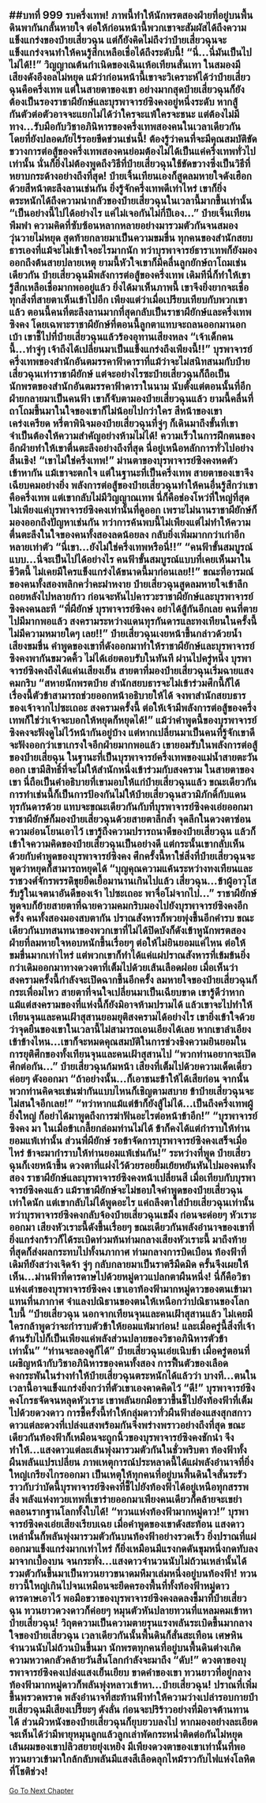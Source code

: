 ##บทที่ 999 รบครึ่งเทพ!
ภาพนี้ทำให้นักพรตสองฝ่ายที่อยู่บนพื้นดินพากันกลั้นหายใจ ต่อให้ก่อนหน้านี้พวกเขาจะสัมผัสได้ถึงความแข็งแกร่งของป๋ายเสี่ยวฉุน แต่ก็ยังคิดไม่ถึงว่าป๋ายเสี่ยวฉุนจะแข็งแกร่งจนทำให้คนรู้สึกเหลือเชื่อได้ถึงระดับนี้!
“นี่...นี่มันเป็นไปไม่ได้!!” วิญญาณต้นกำเนิดของเฉินเห้อเทียนสั่นเทา ในสมองมีเสียงดังอึงอลไม่หยุด แม้ว่าก่อนหน้านี้เขาจะวิเคราะห์ได้ว่าป๋ายเสี่ยวฉุนคือครึ่งเทพ แต่ในสายตาของเขา อย่างมากสุดป๋ายเสี่ยวฉุนก็ยังต้องเป็นรองราชาผียักษ์และบุรพาจารย์ซิงคงอยู่หนึ่งระดับ หากสู้กันตัวต่อตัวอาจจะแยกไม่ได้ว่าใครจะแพ้ใครจะชนะ แต่ต้องไม่มีทาง...รับมือกับวิชาอภินิหารของครึ่งเทพสองคนในเวลาเดียวกันโดยที่ยังปลอดภัยไร้รอยขีดข่วนเช่นนี้!
ต้องรู้ว่าคนที่จะมีคุณสมบัติขัดขวางการต่อสู้ของครึ่งเทพสองคนย่อมต้องไม่ได้เป็นแค่ครึ่งเทพทั่วไปเท่านั้น นั่นก็ยิ่งไม่ต้องพูดถึงวิธีที่ป๋ายเสี่ยวฉุนใช้ขัดขวางซึ่งเป็นวิธีที่หยาบกระด้างอย่างถึงที่สุด!
ป๋ายเจิ้นเทียนเองก็สูดลมหายใจดังเฮือกด้วยสีหน้าตะลึงลานเช่นกัน ยิ่งรู้จักครึ่งเทพดีเท่าไหร่ เขาก็ยิ่งตระหนักได้ถึงความน่ากลัวของป๋ายเสี่ยวฉุนในเวลานี้มากขึ้นเท่านั้น
“เป็นอย่างนี้ไปได้อย่างไร แค่ไม่เจอกันไม่กี่ปีเอง...” ป๋ายเจิ้นเทียนพึมพำ ความคิดที่ซับซ้อนหลากหลายอย่างมารวมตัวกันจนสมองวุ่นวายไม่หยุด สุดท้ายกลายมาเป็นความขมขื่น
ทุกคนของสำนักสยบธารเองที่แม้จะไม่เข้าใจอะไรมากนัก ทว่าบุรพาจารย์ธาราเทพก็ยังมองออกถึงต้นสายปลายเหตุ ยามนี้หัวใจเขาก็มีคลื่นลูกยักษ์ถาโถมเช่นเดียวกัน ป๋ายเสี่ยวฉุนมีพลังการต่อสู้ของครึ่งเทพ เดิมทีนี่ก็ทำให้เขารู้สึกเหลือเชื่อมากพออยู่แล้ว ยิ่งได้มาเห็นภาพนี้ เขาจึงยิ่งยากจะเชื่อทุกสิ่งที่สายตาเห็นเข้าไปอีก
เพียงแต่ว่าเมื่อเปรียบเทียบกับพวกเขาแล้ว ตอนนี้คนที่ตะลึงลานมากที่สุดกลับเป็นราชาผียักษ์และครึ่งเทพซิงคง โดยเฉพาะราชาผียักษ์ที่ตอนนี้ลูกตาแทบจะถลนออกมานอกเบ้า เขาชี้ไปที่ป๋ายเสี่ยวฉุนแล้วร้องอุทานเสียงหลง
“เจ้าเด็กคนนี้...ทำจู่ๆ เจ้าถึงได้เปลี่ยนมาเป็นแข็งแกร่งถึงเพียงนี้!!”
บุรพาจารย์ครึ่งเทพของสำนักอันตมรรคาฟ้าดาราที่แม้ว่าจะไม่สนิทสนมกับป๋ายเสี่ยวฉุนเท่าราชาผียักษ์ แต่จะอย่างไรซะป๋ายเสี่ยวฉุนก็ถือเป็นนักพรตของสำนักอันตมรรคาฟ้าดาราในนาม นับตั้งแต่ตอนนั้นที่อีกฝ่ายกลายมาเป็นคนฟ้า เขาก็จับตามองป๋ายเสี่ยวฉุนแล้ว
ยามนี้คลื่นที่ถาโถมขึ้นมาในใจของเขาก็ไม่น้อยไปกว่าใคร สีหน้าของเขาเคร่งเครียด หรี่ตาพินิจมองป๋ายเสี่ยวฉุนที่จู่ๆ ก็เดินมาถึงขั้นที่เขาจำเป็นต้องให้ความสำคัญอย่างห้ามไม่ได้!
ความเร็วในการฝึกตนของอีกฝ่ายทำให้เขาตื่นตะลึงอย่างถึงที่สุด นี่อยู่เหนือหลักการทั่วไปอย่างสิ้นเชิง!
“เขาไม่ใช่ครึ่งเทพ!” ม่านตาของบุรพาจารย์ซิงคงหดตัวเข้าหากัน แม้เขาจะตกใจ แต่ในฐานะที่เป็นครึ่งเทพ สายตาของเขาจึงเฉียบคมอย่างยิ่ง พลังการต่อสู้ของป๋ายเสี่ยวฉุนทำให้คนอื่นรู้สึกว่าเขาคือครึ่งเทพ แต่เขากลับไม่มีวิญญาณเทพ นี่ก็คือช่องโหว่ที่ใหญ่ที่สุด
ไม่เพียงแค่บุรพาจารย์ซิงคงเท่านั้นที่ดูออก เพราะไม่นานราชาผียักษ์ก็มองออกถึงปัญหาเช่นกัน ทว่าการค้นพบนี้ไม่เพียงแต่ไม่ทำให้ความตื่นตะลึงในใจของคนทั้งสองลดน้อยลง กลับยิ่งเพิ่มมากกว่าเก่าอีกหลายเท่าตัว
“นี่เขา...ยังไม่ใช่ครึ่งเทพหรือนี่!!”
“คนฟ้าขั้นสมบูรณ์แบบ...นี่จะเป็นไปได้อย่างไร คนฟ้าขั้นสมบูรณ์แบบที่เคยเห็นมาในชีวิตนี้ ไม่เคยมีใครแข็งแกร่งได้ขนาดนี้มาก่อนเลย!!”
ขณะที่อารมณ์ของคนทั้งสองพลิกคว่ำคะมำหงาย ป๋ายเสี่ยวฉุนสูดลมหายใจเข้าลึก ถอยหลังไปหลายก้าว ก่อนจะหันไปคารวะราชาผียักษ์และบุรพาจารย์ซิงคงคนละที
“พี่ผียักษ์ บุรพาจารย์ซิงคง อย่าได้สู้กันอีกเลย คนที่ตายไปมีมากพอแล้ว สงครามระหว่างแดนทุรกันดารและทงเทียนในครั้งนี้ไม่มีความหมายใดๆ เลย!!” ป๋ายเสี่ยวฉุนเงยหน้าขึ้นกล่าวด้วยน้ำเสียงขมขื่น
คำพูดของเขาที่ดังออกมาทำให้ราชาผียักษ์และบุรพาจารย์ซิงคงพากันขมวดคิ้ว ไม่ได้เอ่ยตอบรับในทันที ผ่านไปครู่หนึ่ง บุรพาจารย์ซิงคงถึงได้แค่นเสียงเย็น สายตาที่มองป๋ายเสี่ยวฉุนเริ่มฉายแสงคมกริบ
“สหายนักพรตป๋าย สำนักสยบธารจะไม่เข้าร่วมศึกนี้ก็ได้ เรื่องนี้ตัวข้าสามารถช่วยออกหน้าอธิบายให้ได้ จงพาสำนักสยบธารของเจ้าจากไปซะเถอะ สงครามครั้งนี้ ต่อให้เจ้ามีพลังการต่อสู้ของครึ่งเทพก็ใช่ว่าเจ้าจะบอกให้หยุดก็หยุดได้!” แม้ว่าคำพูดนี้ของบุรพาจารย์ซิงคงจะฟังดูไม่ไว้หน้ากันอยู่บ้าง แต่หากเปลี่ยนมาเป็นคนที่รู้จักเขาดีจะฟังออกว่าเขาเกรงใจอีกฝ่ายมากพอแล้ว
เขายอมรับในพลังการต่อสู้ของป๋ายเสี่ยฉุน ในฐานะที่เป็นบุรพาจารย์ครึ่งเทพของแม่น้ำสายตะวันออก เขามีสิทธิ์ที่จะไม่ให้สำนักหนึ่งเข้าร่วมกับสงคราม ในสายตาของเขา นี่ถือเป็นคำอธิบายที่เขามอบให้แก่ป๋ายเสี่ยวฉุนแล้ว
ขณะเดียวกันการทำเช่นนี้ก็เป็นการป้องกันไม่ให้ป๋ายเสี่ยวฉุนสวามิภักดิ์กับแดนทุรกันดารด้วย
แทบจะขณะเดียวกันกับที่บุรพาจารย์ซิงคงเอ่ยออกมา ราชาผียักษ์ก็มองป๋ายเสี่ยวฉุนด้วยสายตาลึกล้ำ จุดลึกในดวงตาซ่อนความอ่อนโยนเอาไว้ เขารู้ถึงความปรารถนาดีของป๋ายเสี่ยวฉุน แล้วก็เข้าใจความคิดของป๋ายเสี่ยวฉุนเป็นอย่างดี แต่กระนั้นเขากลับเห็นด้วยกับคำพูดของบุรพาจารย์ซิงคง ศึกครั้งนี้หาใช่สิ่งที่ป๋ายเสี่ยวฉุนจะพูดว่าหยุดก็สามารถหยุดได้
“บุญคุณความแค้นระหว่างทงเทียนและราชวงศ์จักรพรรดิขุยยืดเยื้อมานานเกินไปแล้ว เสี่ยวฉุน...ข้าผู้อาวุโสรับรู้ในเจตนาอันดีของเจ้า ไปซะเถอะ พาจื่อโม่จากไป...” ราชาผียักษ์พูดจบก็ย้ายสายตาที่ฉายความคมกริบมองไปยังบุรพาจารย์ซิงคงอีกครั้ง
คนทั้งสองมองสบตากัน ปราณสังหารก็พวยพุ่งขึ้นอีกคำรบ ขณะเดียวกันบทสนทนาของพวกเขาที่ไม่ได้ปิดบังก็ดังเข้าหูนักพรตสองฝ่ายที่ลมหายใจหอบหนักขึ้นเรื่อยๆ ต่อให้ไม่ยินยอมแค่ไหน ต่อให้ขมขื่นมากเท่าไหร่ แต่พวกเขาก็ทำได้แค่แผ่ปราณสังหารที่เข้มข้นยิ่งกว่าเดิมออกมาทางดวงตาที่เต็มไปด้วยเส้นเลือดฝอย
เมื่อเห็นว่าสงครามครั้งนี้กำลังจะเปิดฉากขึ้นอีกครั้ง ลมหายใจของป๋ายเสี่ยวฉุนก็กระเพื่อมไหว สายตาที่จนใจเปลี่ยนมาเป็นเฉียบขาด เขารู้ดีว่าหากแม้แต่สงครามของที่แห่งนี้ก็ยังมิอาจห้ามปรามได้ แล้วเขาจะไปทำให้เทียนจุนและคนเฝ้าสุสานยอมยุติสงครามได้อย่างไร
เขายิ่งเข้าใจด้วยว่าจุดยืนของเขาในเวลานี้ไม่สามารถเอนเอียงได้เลย หากเขาลำเอียงเข้าข้างไหน...เขาก็จะหมดคุณสมบัติในการช่วงชิงความยินยอมในการยุติศึกของทั้งเทียนจุนและคนเฝ้าสุสานไป
“พวกท่านอยากจะเปิดศึกต่อกัน...” ป๋ายเสี่ยวฉุนก้มหน้า เสียงที่เต็มไปด้วยความเด็ดเดี่ยวค่อยๆ ดังออกมา
“ถ้าอย่างนั้น...ก็เอาชนะข้าให้ได้เสียก่อน จากนั้นพวกท่านคิดจะเข่นฆ่ากันแบบไหนก็เชิญตามสบาย ข้าป๋ายเสี่ยวฉุนจะไม่สนใจอีกเลย!”
“ทว่าหากแม้แต่ข้าก็ยังสู้ไม่ได้...เป็นถึงครึ่งเทพผู้ยิ่งใหญ่ ก็อย่าได้มาพูดถึงการฆ่าฟันอะไรต่อหน้าข้าอีก!”
“บุรพาจารย์ซิงคง มา ในเมื่อข้าเกลี้ยกล่อมท่านไม่ได้ ข้าก็คงได้แต่กำราบให้ท่านยอมแพ้เท่านั้น ส่วนพี่ผียักษ์ รอข้าจัดการบุรพาจารย์ซิงคงเสร็จเมื่อไหร่ ข้าจะมากำราบให้ท่านยอมแพ้เช่นกัน!” ระหว่างที่พูด ป๋ายเสี่ยวฉุนก็เงยหน้าขึ้น ดวงตาที่แฝงไว้ด้วยรอยยิ้มเย้ยหยันหันไปมองคนทั้งสอง
ราชาผียักษ์และบุรพาจารย์ซิงคงหน้าเปลี่ยนสี เมื่อเทียบกับบุรพาจารย์ซิงคงแล้ว แม้ราชาผียักษ์จะไม่ชอบใจคำพูดของป๋ายเสี่ยวฉุนเท่าใดนัก แต่เขากลับไม่ได้พูดอะไร แค่ถลึงตาใส่ป๋ายเสี่ยวฉุนเท่านั้น
ทว่าบุรพาจารย์ซิงคงกลับจ้องป๋ายเสี่ยวฉุนเขม็ง ก่อนจะค่อยๆ หัวเราะออกมา เสียงหัวเราะนี้ดังขึ้นเรื่อยๆ ขณะเดียวกันพลังอำนาจของเขาที่ยิ่งแกร่งกร้าวก็ได้ระเบิดท่วมท้นท่ามกลางเสียงหัวเราะนี้ มาถึงท้ายที่สุดก็ส่งผลกระทบไปทั้งนภากาศ ท่ามกลางการบิดเบือน ท้องฟ้าที่เดิมทียังสว่างเจิดจ้า จู่ๆ กลับกลายมาเป็นราตรีมืดมิด ครั้นจึงเผยให้เห็น...ม่านฟ้าที่ดารดาษไปด้วยหมู่ดาวแปลกตาผืนหนึ่ง!
นี่ก็คือวิชาแห่งเต๋าของบุรพาจารย์ซิงคง เขาเอาท้องฟ้ามากหมู่ดาวของตนเข้ามาแทนที่นภากาศ จำแลงปณิธานของตนให้เหนือกว่าปณิธานของโลกใบนี้
“ป๋ายเสี่ยวฉุน นอกจากเทียนจุนและคนเฝ้าสุสานแล้ว ไม่เคยมีใครกล้าพูดว่าจะกำราบตัวข้าให้ยอมแพ้มาก่อน! และเมื่อครู่นี้สิ่งที่เจ้าต้านรับไปก็เป็นเพียงแค่พลังส่วนปลายของวิชาอภินิหารตัวข้าเท่านั้น”
“ท่านจะลองดูก็ได้” ป๋ายเสี่ยวฉุนเอ่ยเนิบช้า เมื่อครู่ตอนที่เผชิญหน้ากับวิชาอภินิหารของคนทั้งสอง การฟื้นตัวของเลือดคงกระพันในร่างทำให้ป๋ายเสี่ยวฉุนตระหนักได้แล้วว่า บางที...ตนในเวลานี้อาจแข็งแกร่งยิ่งกว่าที่ตัวเขาเองคาดคิดไว้
“ดี!” บุรพาจารย์ซิงคงโกรธจัดจนหลุดหัวเราะ เขาพลันยกมือขวาขึ้นชี้ไปยังท้องฟ้าที่เต็มไปด้วยดวงดาว การชี้ครั้งนี้ทำให้กลุ่มดาวทั่วผืนฟ้าส่องแสงสุกสกาว ดาวแต่ละดวงที่เปล่งแสงพร้อมกันจึงพร่างพราวอย่างถึงที่สุด ขณะเดียวกันท้องฟ้าก็เหมือนจะถูกนิ้วของบุรพาจารย์ซิงคงชักนำ จึงทำให้...แสงดาวแต่ละเส้นพุ่งมารวมตัวกันในชั่วพริบตา
ท้องฟ้าทั้งผืนพลันแปรเปลี่ยน ภาพเหตุการณ์ประหลาดนี้ได้แผ่พลังอำนาจที่ยิ่งใหญ่เกรียงไกรออกมา เป็นเหตุให้ทุกคนที่อยู่บนพื้นดินใจสั่นระรัว ราวกับว่าบัดนี้บุรพาจารย์ซิงคงที่ชี้ไปยังท้องฟ้าได้อยู่เหนือทุกสรรพสิ่ง พลังแห่งทวยเทพที่เขาร่ายออกมาเพียงคนเดียวก็คล้ายจะเขย่าคลอนรากฐานโลกทั้งใบได้!
“ทวนแห่งท้องฟ้ามากหมู่ดาว!” บุรพาจารย์ซิงคงเอ่ยเสียงเรียบเฉย เมื่อคำพูดของเขาดังสะท้อน แสงดาวเหล่านั้นก็พลันพุ่งมารวมตัวกันบนท้องฟ้าอย่างรวดเร็ว ยิ่งปราณที่แผ่ออกมาแข็งแกร่งมากเท่าไหร่ ก็ยิ่งเหมือนมีแรงกดดันขุมหนึ่งกดทับลงมาจากเบื้องบน จนกระทั่ง...แสงดาวจำนวนนับไม่ถ้วนเหล่านั้นได้รวมตัวกันขึ้นมาเป็นทวนยาวขนาดมหึมาเล่มหนึ่งอยู่บนท้องฟ้า!
ทวนยาวนี้ใหญ่เกินไปจนเหมือนจะยึดครองพื้นที่ทั้งท้องฟ้าหมู่ดาวดารดาษเอาไว้ พอมือขวาของบุรพาจารย์ซิงคงลดลงชี้มาที่ป๋ายเสี่ยวฉุน ทวนยาวดวงดาวก็ค่อยๆ หมุนตัวหันปลายทวนที่แหลมคมเข้าหาป๋ายเสี่ยวฉุน!
วิฤตความเป็นความตายรุนแรงพลันระเบิดขึ้นมากลางใจของป๋ายเสี่ยวฉุน เวลาเดียวกันนั้นพื้นดินก็สั่นสะเทือน เศษหินจำนวนนับไม่ถ้วนบินขึ้นมา นักพรตทุกคนที่อยู่บนพื้นดินต่างเกิดความหวาดกลัวคล้ายวันสิ้นโลกกำลังจะมาถึง
“ดับ!” ดวงตาของบุรพาจารย์ซิงคงเปล่งแสงเย็นเยียบ ขาดคำของเขา ทวนยาวที่อยู่กลางท้องฟ้ามากหมู่ดาวก็พลันพุ่งหลาวเข้าหา...ป๋ายเสี่ยวฉุน!
ปราณที่เพิ่มขึ้นพรวดพราด พลังอำนาจที่สะท้านฟ้าทำให้ความว่างเปล่ารอบกายป๋ายเสี่ยวฉุนมีเสียงเปรี๊ยะๆ ดังลั่น ก่อนจะปริร้าวอย่างที่มิอาจต้านทานได้ ส่วนผิวหนังของป๋ายเสี่ยวฉุนก็ยุบยวบลงไป หากมองอย่างละเอียดจะเห็นได้ว่ามีพายุหมุนลูกแล้วลูกเล่าพัดกระหน่ำติดต่อกันไม่หยุด เส้นผมของเขาปลิวสยายยุ่งเหยิง มีเพียงดวงตาของเขาเท่านั้นที่พอทวนยาวเข้ามาใกล้กลับพลันมีแสงสีเลือดลุกไหม้ราวกับไฟแห่งโลหิตที่โชติช่วง!
------


[Go To Next Chapter]( ./146.md)